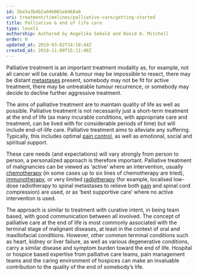 ```yaml
---
id: 5be5a3b4b2a04b001e6468a8
uri: treatment/timelines/palliative-care/getting-started
title: Palliative & end of life care
type: level1
authorship: Authored by Angelika Sebald and David A. Mitchell
order: 0
updated_at: 2019-03-02T14:10:44Z
created_at: 2018-11-09T15:11:48Z
---
```


<p>Palliative treatment is an important treatment modality as, for
    example, not all cancer will be curable. A tumour may be
    impossible to resect, there may be distant <a href="/diagnosis/a-z/tumour/metastases">metastases</a>    present, somebody may not be fit for active treatment, there
    may be untreatable tumour recurrence, or somebody may decide
    to decline further aggressive treatment.</p>
<p>The aims of palliative treatment are to maintain quality of life
    as well as possible. Palliative treatment is not necessarily
    just a short-term treatment at the end of life (as many incurable
    conditions, with appropriate care and treatment, can be lived
    with for considerable periods of time) but will include end-of-life
    care. Palliative treatment aims to alleviate any suffering.
    Typically, this includes optimal <a href="/treatment/other/medication/pain">pain control</a>,
    as well as emotional, social and spiritual support.</p>
<p>These care needs (and expectations) will vary strongly from person
    to person, a personalized approach is therefore important.
    Palliative treatment of malignancies can be viewed as ‘active’
    where an intervention, usually <a href="/treatment/chemotherapy">chemotherapy</a>    (in some cases up to six lines of chemotherapy are tried),
    <a href="/treatment/other/new-developments/immunotherapies">immunotherapy</a>,
    or very limited <a href="/treatment/radiotherapy">radiotherapy</a>    (for example, localised low-dose radiotherapy to spinal metastases
    to relieve both <a href="/treatment/other/medication/pain/more-info">pain</a>    and spinal cord compression) are used, or as ‘best supportive
    care’ where no active intervention is used.</p>
<p>The approach is similar to treatment with curative intent, in
    being team based, with good communication between all involved.
    The concept of palliative care at the end of life is most
    commonly associated with the terminal stage of malignant
    diseases, at least in the context of oral and maxillofacial
    conditions. However, other common terminal conditions such
    as heart, kidney or liver failure, as well as various degenerative
    conditions, carry a similar disease and symptom burden toward
    the end of life. Hospital or hospice based expertise from
    palliative care teams, pain management teams and the caring
    environment of hospices can make an invaluable contribution
    to the quality of the end of somebody’s life.</p>
